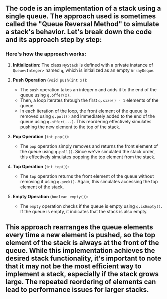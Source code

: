 ## The code is an implementation of a stack using a single queue. The approach used is sometimes called the "Queue Reversal Method" to simulate a stack's behavior. Let's break down the code and its approach step by step:

### Here's how the approach works:

1. **Initialization**: The class `MyStack` is defined with a private instance of `Queue<Integer>` named `q`, which is initialized as an empty `ArrayDeque`.

2. **Push Operation** (`void push(int x)`):
   - The `push` operation takes an integer `x` and adds it to the end of the queue using `q.offer(x)`.
   - Then, a loop iterates through the first `q.size() - 1` elements of the queue.
   - In each iteration of the loop, the front element of the queue is removed using `q.poll()` and immediately added to the end of the queue using `q.offer(...)`. This reordering effectively simulates pushing the new element to the top of the stack.

3. **Pop Operation** (`int pop()`):
   - The `pop` operation simply removes and returns the front element of the queue using `q.poll()`. Since we've simulated the stack order, this effectively simulates popping the top element from the stack.

4. **Top Operation** (`int top()`):
   - The `top` operation returns the front element of the queue without removing it using `q.peek()`. Again, this simulates accessing the top element of the stack.

5. **Empty Operation** (`boolean empty()`):
   - The `empty` operation checks if the queue is empty using `q.isEmpty()`. If the queue is empty, it indicates that the stack is also empty.

## This approach rearranges the queue elements every time a new element is pushed, so the top element of the stack is always at the front of the queue. While this implementation achieves the desired stack functionality, it's important to note that it may not be the most efficient way to implement a stack, especially if the stack grows large. The repeated reordering of elements can lead to performance issues for larger stacks.
